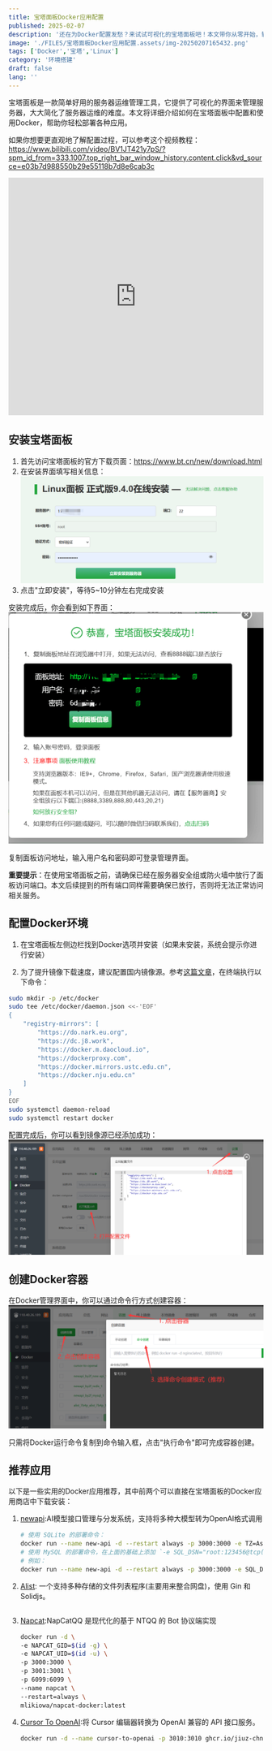 ```yaml
---
title: 宝塔面板Docker应用配置
published: 2025-02-07
description: '还在为Docker配置发愁？来试试可视化的宝塔面板吧！本文带你从零开始，轻松搞定Docker环境配置，一键部署各种常用应用。告别繁琐的命令行，让你的服务器管理变得简单又高效！'
image: './FILES/宝塔面板Docker应用配置.assets/img-20250207165432.png'
tags: ['Docker','宝塔','Linux']
category: '环境搭建'
draft: false 
lang: ''
---
```


宝塔面板是一款简单好用的服务器运维管理工具，它提供了可视化的界面来管理服务器，大大简化了服务器运维的难度。本文将详细介绍如何在宝塔面板中配置和使用Docker，帮助你轻松部署各种应用。

如果你想要更直观地了解配置过程，可以参考这个视频教程：
https://www.bilibili.com/video/BV1JT421y7pS/?spm_id_from=333.1007.top_right_bar_window_history.content.click&vd_source=e03b7d988550b29e55118b7d8e6cab3c
<iframe width="100%" height="468" src="https://www.bilibili.com/video/BV1JT421y7pS/?spm_id_from=333.1007.top_right_bar_window_history.content.click&vd_source=e03b7d988550b29e55118b7d8e6cab3c" scrolling="no" border="0" frameborder="no" framespacing="0" allowfullscreen="true"> </iframe>

## 安装宝塔面板

1. 首先访问宝塔面板的官方下载页面：https://www.bt.cn/new/download.html
2. 在安装界面填写相关信息：
![Img](./FILES/宝塔面板Docker应用配置.assets/img-20250207161844.png)
3. 点击"立即安装"，等待5~10分钟左右完成安装

安装完成后，你会看到如下界面：
![Img](./FILES/宝塔面板Docker应用配置.assets/img-20250207162243.png)

复制面板访问地址，输入用户名和密码即可登录管理界面。

**重要提示**：在使用宝塔面板之前，请确保已经在服务器安全组或防火墙中放行了面板访问端口。本文后续提到的所有端口同样需要确保已放行，否则将无法正常访问相关服务。

## 配置Docker环境

1. 在宝塔面板左侧边栏找到Docker选项并安装（如果未安装，系统会提示你进行安装）

2. 为了提升镜像下载速度，建议配置国内镜像源。参考[这篇文章](https://blog.csdn.net/weixin_50160384/article/details/139861337)，在终端执行以下命令：
```bash
sudo mkdir -p /etc/docker
sudo tee /etc/docker/daemon.json <<-'EOF'
{
    "registry-mirrors": [
        "https://do.nark.eu.org",
        "https://dc.j8.work",
        "https://docker.m.daocloud.io",
        "https://dockerproxy.com",
        "https://docker.mirrors.ustc.edu.cn",
        "https://docker.nju.edu.cn"
    ]
}
EOF
sudo systemctl daemon-reload
sudo systemctl restart docker
```

配置完成后，你可以看到镜像源已经添加成功：
![Img](./FILES/宝塔面板Docker应用配置.assets/img-20250207163034.png)

## 创建Docker容器

在Docker管理界面中，你可以通过命令行方式创建容器：
![Img](./FILES/宝塔面板Docker应用配置.assets/img-20250207163224.png)

只需将Docker运行命令复制到命令输入框，点击"执行命令"即可完成容器创建。

## 推荐应用

以下是一些实用的Docker应用推荐，其中前两个可以直接在宝塔面板的Docker应用商店中下载安装：

1. [newapi](https://github.com/Calcium-Ion/new-api):AI模型接口管理与分发系统，支持将多种大模型转为OpenAI格式调用
    ```bash
    # 使用 SQLite 的部署命令：
    docker run --name new-api -d --restart always -p 3000:3000 -e TZ=Asia/Shanghai -v /home/ubuntu/data/new-api:/data calciumion/new-api:latest
    # 使用 MySQL 的部署命令，在上面的基础上添加 `-e SQL_DSN="root:123456@tcp(localhost:3306)/oneapi"`，请自行修改数据库连接参数。
    # 例如：
    docker run --name new-api -d --restart always -p 3000:3000 -e SQL_DSN="root:123456@tcp(localhost:3306)/oneapi" -e TZ=Asia/Shanghai -v /home/ubuntu/data/new-api:/data calciumion/new-api:latest
    ```
2. [Alist](https://alist.nn.ci/zh/guide/install/docker.html): 一个支持多种存储的文件列表程序(主要用来整合网盘)，使用 Gin 和 Solidjs。
    ```bash
    ```
3. [Napcat](https://github.com/NapNeko/NapCat-Docker):NapCatQQ 是现代化的基于 NTQQ 的 Bot 协议端实现    
    ```bash
    docker run -d \
    -e NAPCAT_GID=$(id -g) \
    -e NAPCAT_UID=$(id -u) \
    -p 3000:3000 \
    -p 3001:3001 \
    -p 6099:6099 \
    --name napcat \
    --restart=always \
    mlikiowa/napcat-docker:latest
    ```
4. [Cursor To OpenAI](https://github.com/JiuZ-Chn/Cursor-To-OpenAI):将 Cursor 编辑器转换为 OpenAI 兼容的 API 接口服务。 
    ```bash
    docker run -d --name cursor-to-openai -p 3010:3010 ghcr.io/jiuz-chn/cursor-to-openai:latest
    ```
